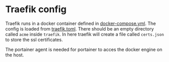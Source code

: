 # Traefik config

Traefik runs in a docker container defined in [docker-compose.yml](docker-compose.yml). The config is loaded from [traefik.toml](traefik/traefik.toml). There should be an empty directory called `acme` inside `traefik`. In here traefik will create a file called `certs.json` to store the ssl certificates.

The portainer agent is needed for portainer to acces the docker engine on the host.
